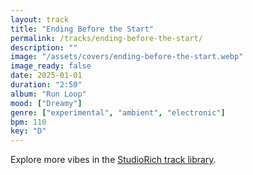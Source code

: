 ```yaml
---
layout: track
title: "Ending Before the Start"
permalink: /tracks/ending-before-the-start/
description: ""
image: "/assets/covers/ending-before-the-start.webp"
image_ready: false
date: 2025-01-01
duration: "2:50"
album: "Run Loop"
mood: ["Dreamy"]
genre: ["experimental", "ambient", "electronic"]
bpm: 110
key: "D"
---
```


Explore more vibes in the [StudioRich track library](/tracks/).
